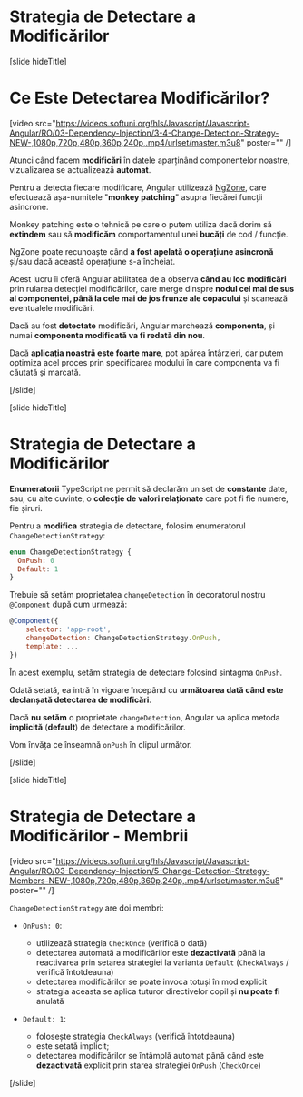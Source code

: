 # Strategia de Detectare a Modificărilor

[slide hideTitle]

# Ce Este Detectarea Modificărilor?

[video src="https://videos.softuni.org/hls/Javascript/Javascript-Angular/RO/03-Dependency-Injection/3-4-Change-Detection-Strategy-NEW-,1080p,720p,480p,360p,240p,.mp4/urlset/master.m3u8" poster="" /]

Atunci când facem **modificări** în datele aparținând componentelor noastre, vizualizarea se actualizează **automat**.

Pentru a detecta fiecare modificare, Angular utilizează [NgZone](https://angular.io/guide/zone), care efectuează așa-numitele "**monkey patching**" asupra fiecărei funcții asincrone.

Monkey patching este o tehnică pe care o putem utiliza dacă dorim să **extindem** sau să **modificăm** comportamentul unei **bucăți** de cod / funcție.

NgZone poate recunoaște când **a fost apelată o operațiune asincronă** și/sau dacă această operațiune s-a încheiat. 

Acest lucru îi oferă Angular abilitatea de a observa **când au loc modificări** prin rularea detecției modificărilor, care merge dinspre **nodul cel mai de sus al componentei, până la cele mai de jos frunze ale copacului** și scanează eventualele modificări.

Dacă au fost **detectate** modificări, Angular marchează **componenta**, și numai **componenta modificată va fi redată din nou**.

Dacă **aplicația noastră este foarte mare**, pot apărea întârzieri, dar putem optimiza acel proces prin specificarea modului în care componenta va fi căutată și marcată.  

[/slide]

[slide hideTitle]

# Strategia de Detectare a Modificărilor

**Enumeratorii** TypeScript ne permit să declarăm un set de **constante** date, sau, cu alte cuvinte, o **colecție de valori relaționate** care pot fi fie numere, fie șiruri. 

Pentru a **modifica** strategia de detectare, folosim enumeratorul `ChangeDetectionStrategy`:

```js
enum ChangeDetectionStrategy {
  OnPush: 0
  Default: 1
}
```

Trebuie să setăm proprietatea `changeDetection` în decoratorul nostru `@Component` după cum urmează:

```js
@Component({
    selector: 'app-root',
    changeDetection: ChangeDetectionStrategy.OnPush,
    template: ...
})
```

În acest exemplu, setăm strategia de detectare folosind sintagma `OnPush`.

Odată setată, ea intră în vigoare începând cu  **următoarea dată când este declanșată detectarea de modificări**.

Dacă **nu setăm** o proprietate `changeDetection`, Angular va aplica metoda **implicită** (**default**) de detectare a modificărilor.

Vom învăța ce înseamnă `onPush` în clipul următor.

[/slide]

[slide hideTitle]

# Strategia de Detectare a Modificărilor - Membrii

[video src="https://videos.softuni.org/hls/Javascript/Javascript-Angular/RO/03-Dependency-Injection/5-Change-Detection-Strategy-Members-NEW-,1080p,720p,480p,360p,240p,.mp4/urlset/master.m3u8" poster="" /]


`ChangeDetectionStrategy` are doi membri:

- `OnPush: 0`:
  - utilizează strategia `CheckOnce` (verifică o dată)
  - detectarea automată a modificărilor este **dezactivată** până la reactivarea prin setarea strategiei la varianta `Default` (`CheckAlways` / verifică întotdeauna)
  - detectarea modificărilor se poate invoca totuși în mod explicit
  - strategia aceasta se aplica tuturor directivelor copil și **nu poate fi** anulată
  
- `Default: 1`:
  - folosește strategia `CheckAlways` (verifică întotdeauna)
  - este setată implicit;
  - detectarea modificărilor se întâmplă automat până când este **dezactivată** explicit prin starea strategiei `OnPush` (`CheckOnce`)

[/slide]
